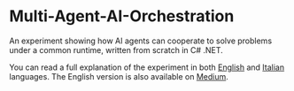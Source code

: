 # Multi-Agent-AI-Orchestration

An experiment showing how AI agents can cooperate to solve problems under a common runtime, written from scratch in C# .NET.

You can read a full explanation of the experiment in both [English](.docs/readme.en.md) and [Italian](.docs/readme.it.md) languages. The English version is also available on [Medium](https://medium.com/@info_43528/the-most-expensive-way-to-sum-a-list-of-numbers-053bf439ba18).
